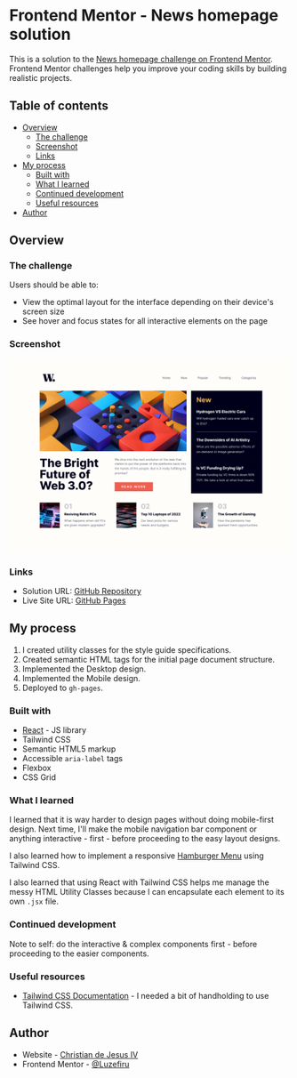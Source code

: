 # Frontend Mentor - News homepage solution

This is a solution to the [News homepage challenge on Frontend Mentor](https://www.frontendmentor.io/challenges/news-homepage-H6SWTa1MFl). Frontend Mentor challenges help you improve your coding skills by building realistic projects.

## Table of contents

- [Overview](#overview)
  - [The challenge](#the-challenge)
  - [Screenshot](#screenshot)
  - [Links](#links)
- [My process](#my-process)
  - [Built with](#built-with)
  - [What I learned](#what-i-learned)
  - [Continued development](#continued-development)
  - [Useful resources](#useful-resources)
- [Author](#author)

## Overview

### The challenge

Users should be able to:

- View the optimal layout for the interface depending on their device's screen size
- See hover and focus states for all interactive elements on the page

### Screenshot

![](./requirements/screenshot-desktop.png)

### Links

- Solution URL: [GitHub Repository](https://github.com/Luzefiru/news-homepage)
- Live Site URL: [GitHub Pages](https://luzefiru.github.io/news-homepage/)

## My process

1. I created utility classes for the style guide specifications.
2. Created semantic HTML tags for the initial page document structure.
3. Implemented the Desktop design.
4. Implemented the Mobile design.
5. Deployed to `gh-pages`.

### Built with

- [React](https://reactjs.org/) - JS library
- Tailwind CSS
- Semantic HTML5 markup
- Accessible `aria-label` tags
- Flexbox
- CSS Grid

### What I learned

I learned that it is way harder to design pages without doing mobile-first design. Next time, I'll make the mobile navigation bar component or anything interactive - first - before proceeding to the easy layout designs.

I also learned how to implement a responsive [Hamburger Menu](https://alvarotrigo.com/blog/hamburger-menu-css/) using Tailwind CSS.

I also learned that using React with Tailwind CSS helps me manage the messy HTML Utility Classes because I can encapsulate each element to its own `.jsx` file.

### Continued development

Note to self: do the interactive & complex components first - before proceeding to the easier components.

### Useful resources

- [Tailwind CSS Documentation](https://tailwindcss.com/docs) - I needed a bit of handholding to use Tailwind CSS.

## Author

- Website - [Christian de Jesus IV](https://luzefiru.github.io/Portfolio/)
- Frontend Mentor - [@Luzefiru](https://www.frontendmentor.io/profile/Luzefiru)
